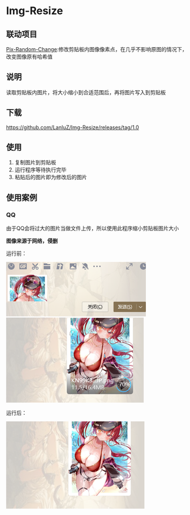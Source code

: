 # Img-Resize

## 联动项目

[Pix-Random-Change](https://github.com/LanluZ/Pix-Random-Change):修改剪贴板内图像像素点，在几乎不影响原图的情况下，改变图像原有哈希值

## 说明

读取剪贴板内图片，将大小缩小到合适范围后，再将图片写入到剪贴板

## 下载

https://github.com/LanluZ/Img-Resize/releases/tag/1.0

## 使用

1. 复制图片到剪贴板
2. 运行程序等待执行完毕
3. 粘贴后的图片即为修改后的图片

## 使用案例

### QQ

由于QQ会将过大的图片当做文件上传，所以使用此程序缩小剪贴板图片大小

**图像来源于网络，侵删**

运行前：

![001](./README/001.png)
![002](./README/002.png)

运行后：

![001](./README/003.png)